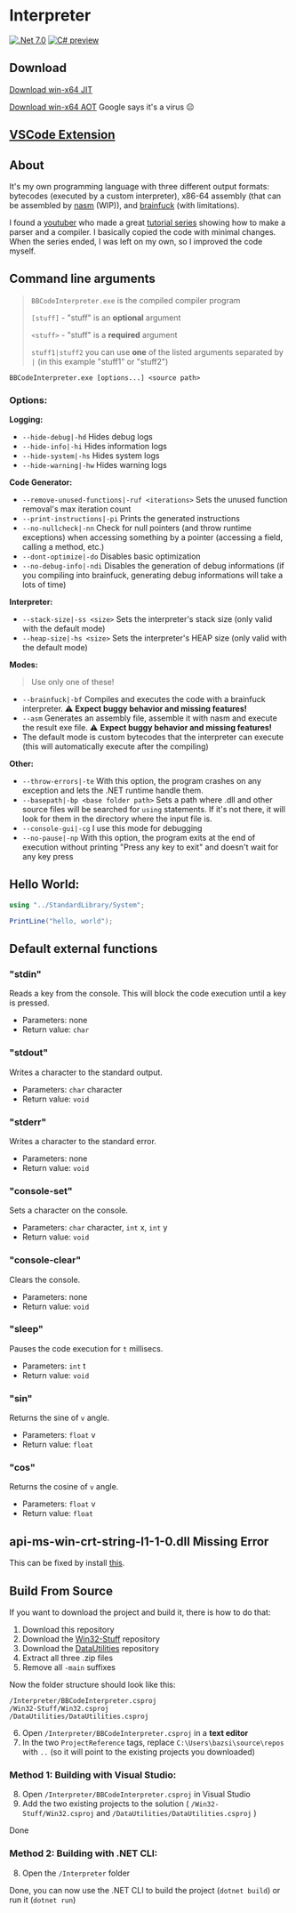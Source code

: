 # Interpreter

[![.Net 7.0](https://img.shields.io/badge/.NET-7.0-5C2D91)](#)
[![C# preview](https://img.shields.io/badge/C%23-preview-239120.svg)](#)

## Download

[Download win-x64 JIT](https://drive.google.com/uc?export=download&id=1tlonja46cQfgcAPrV-6hxesONnVzdW2o)

[Download win-x64 AOT](https://drive.google.com/uc?export=download&id=1eEvYsDmbwt2s5ND8-DStJG1WFoc7WTXZ) Google says it's a virus ☹

## [VSCode Extension](https://github.com/BBpezsgo/InterpreterVSCodeExtension)

## About
It's my own programming language with three different output formats: bytecodes (executed by a custom interpreter), x86-64 assembly (that can be assembled by [nasm](https://www.nasm.us/) (WIP)), and [brainfuck](https://esolangs.org/wiki/brainfuck) (with limitations).

I found a [youtuber](https://www.youtube.com/c/uliwitness) who made a great [tutorial series](https://www.youtube.com/watch?v=2DTNDrdqGlo&list=PLZjGMBjt_VVAMW53XnMtNfAQowZwMviBF) showing how to make a parser and a compiler. I basically copied the code with minimal changes. When the series ended, I was left on my own, so I improved the code myself.

## Command line arguments

> `BBCodeInterpreter.exe` is the compiled compiler program
> 
> `[stuff]` - "stuff" is an **optional** argument
> 
> `<stuff>` - "stuff" is a **required** argument
> 
> `stuff1|stuff2` you can use **one** of the listed arguments separated by `|` (in this example "stuff1" or "stuff2")

`BBCodeInterpreter.exe [options...] <source path>`

### Options:

**Logging:**
- `--hide-debug|-hd` Hides debug logs
- `--hide-info|-hi` Hides information logs
- `--hide-system|-hs` Hides system logs
- `--hide-warning|-hw` Hides warning logs

**Code Generator:**
- `--remove-unused-functions|-ruf <iterations>` Sets the unused function removal's max iteration count
- `--print-instructions|-pi` Prints the generated instructions
- `--no-nullcheck|-nn` Check for null pointers (and throw runtime exceptions) when accessing something by a pointer (accessing a field, calling a method, etc.)
- `--dont-optimize|-do` Disables basic optimization
- `--no-debug-info|-ndi` Disables the generation of debug informations (if you compiling into brainfuck, generating debug informations will take a lots of time)

**Interpreter:**
- `--stack-size|-ss <size>` Sets the interpreter's stack size (only valid with the default mode)
- `--heap-size|-hs <size>` Sets the interpreter's HEAP size (only valid with the default mode)

**Modes:**
> Use only one of these!
- `--brainfuck|-bf` Compiles and executes the code with a brainfuck interpreter. ⚠ **Expect buggy behavior and missing features!**
- `--asm` Generates an assembly file, assemble it with nasm and execute the result exe file. ⚠ **Expect buggy behavior and missing features!**
- The default mode is custom bytecodes that the interpreter can execute (this will automatically execute after the compiling)

**Other:**
- `--throw-errors|-te` With this option, the program crashes on any exception and lets the .NET runtime handle them.
- `--basepath|-bp <base folder path>` Sets a path where .dll and other source files will be searched for `using` statements. If it's not there, it will look for them in the directory where the input file is.
- `--console-gui|-cg` I use this mode for debugging
- `--no-pause|-np` With this option, the program exits at the end of execution without printing "Press any key to exit" and doesn't wait for any key press

## Hello World:
```cs
using "../StandardLibrary/System";

PrintLine("hello, world");
```

## Default external functions

### "stdin"
Reads a key from the console. This will block the code execution until a key is pressed.
- Parameters: none
- Return value: `char`

### "stdout"
Writes a character to the standard output.
- Parameters: `char` character
- Return value: `void`

### "stderr"
Writes a character to the standard error.
- Parameters: none
- Return value: `void`

### "console-set"
Sets a character on the console.
- Parameters: `char` character, `int` x, `int` y
- Return value: `void`

### "console-clear"
Clears the console.
- Parameters: none
- Return value: `void`

### "sleep"
Pauses the code execution for `t` millisecs.
- Parameters: `int` t
- Return value: `void`

### "sin"
Returns the sine of `v` angle.
- Parameters: `float` v
- Return value: `float`

### "cos"
Returns the cosine of `v` angle.
- Parameters: `float` v
- Return value: `float`

## api-ms-win-crt-string-l1-1-0.dll Missing Error
This can be fixed by install [this](https://learn.microsoft.com/en-us/cpp/windows/latest-supported-vc-redist?view=msvc-170).

## Build From Source

If you want to download the project and build it, there is how to do that:
1. Download this repository
2. Download the [Win32-Stuff](https://github.com/BBpezsgo/Win32-Stuff) repository
3. Download the [DataUtilities](https://github.com/BBpezsgo/DataUtilities) repository
4. Extract all three .zip files
5. Remove all `-main` suffixes

Now the folder structure should look like this:
```
/Interpreter/BBCodeInterpreter.csproj
/Win32-Stuff/Win32.csproj
/DataUtilities/DataUtilities.csproj
```

6. Open `/Interpreter/BBCodeInterpreter.csproj` in a **text editor**
7. In the two `ProjectReference` tags, replace `C:\Users\bazsi\source\repos` with `..` (so it will point to the existing projects you downloaded)

### Method 1: Building with Visual Studio:

8. Open `/Interpreter/BBCodeInterpreter.csproj` in Visual Studio
9. Add the two existing projects to the solution 
   ( `/Win32-Stuff/Win32.csproj` and `/DataUtilities/DataUtilities.csproj` )

Done

### Method 2: Building with .NET CLI:

8. Open the `/Interpreter` folder

Done, you can now use the .NET CLI to build the project (`dotnet build`) or run it (`dotnet run`)